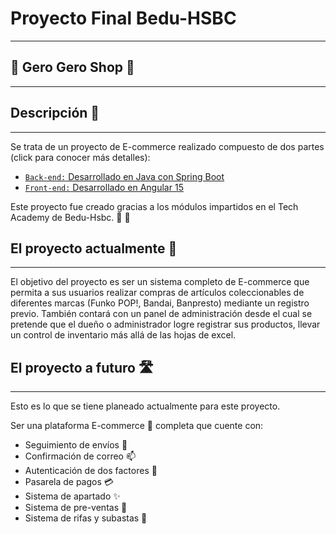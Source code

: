 # Proyecto Final Bedu-HSBC 
***
## 🐸 Gero Gero Shop 🐸
***

## Descripción 🤔
***
Se trata de un proyecto de E-commerce realizado compuesto de dos partes (click para conocer más detalles):

* [`Back-end:` Desarrollado en Java con Spring Boot](./Back-end/)
* [`Front-end:` Desarrollado en Angular 15](./Front-end/)

Este proyecto fue creado gracias a los módulos impartidos en el Tech Academy de Bedu-Hsbc. 👏 💯

## El proyecto actualmente 🧐
***
El objetivo del proyecto es ser un sistema completo de E-commerce que permita a sus usuarios realizar compras de artículos coleccionables de diferentes marcas (Funko POP!, Bandai, Banpresto) mediante un registro previo. También contará con un panel de administración desde el cual se pretende que el dueño o administrador logre registrar sus productos, llevar un control de inventario más allá de las hojas de excel.

## El proyecto a futuro 🛣️
***

Esto es lo que se tiene planeado actualmente para este proyecto.

Ser una plataforma E-commerce 🛒 completa que cuente con:
* Seguimiento de envíos 🚚
* Confirmación de correo 📫
* Autenticación de dos factores 📱
* Pasarela de pagos 💳
* Sistema de apartado ✨
* Sistema de pre-ventas 🎫
* Sistema de rifas y subastas 🔨